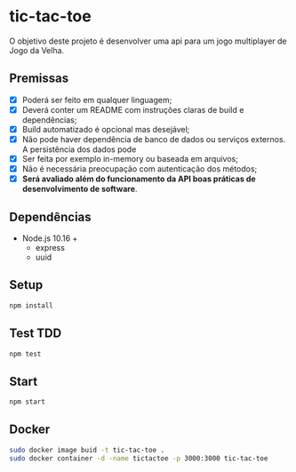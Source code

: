 # tic-tac-toe
O objetivo deste projeto é desenvolver uma api para um jogo multiplayer de Jogo da Velha.

## Premissas
- [x] Poderá ser feito em qualquer linguagem;
- [x] Deverá conter um README com instruções claras de build e dependências;
- [x] Build automatizado é opcional mas desejável;
- [x] Não pode haver dependência de banco de dados ou serviços externos. A persistência dos dados pode
- [x] Ser feita por exemplo in-memory ou baseada em arquivos;
- [x] Não é necessária preocupação com autenticação dos métodos;
- [x] **Será avaliado além do funcionamento da API boas práticas de desenvolvimento de software**.

## Dependências
* Node.js 10.16 +
    * express
    * uuid

## Setup
```bash
npm install
```

## Test TDD
```bash
npm test
```

## Start
```bash
npm start
```

## Docker
```bash
sudo docker image buid -t tic-tac-toe .
sudo docker container -d -name tictactoe -p 3000:3000 tic-tac-toe
```
